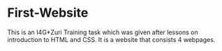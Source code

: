 # First-Website
This is an I4G*Zuri Training task which was given after lessons on introduction to HTML and CSS.
It is a website that consists 4 webpages.
